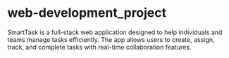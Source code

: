 # web-development_project
SmartTask is a full-stack web application designed to help individuals and teams manage tasks efficiently. The app allows users to create, assign, track, and complete tasks with real-time collaboration features.
